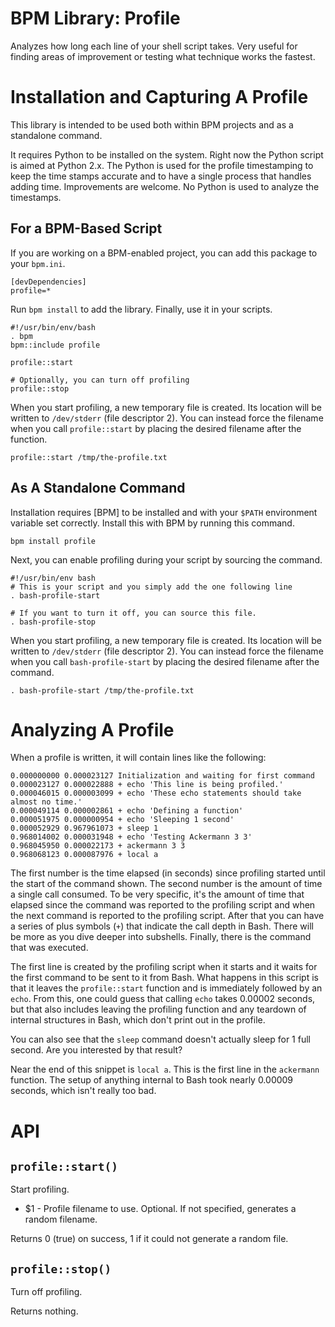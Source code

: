 BPM Library: Profile
====================

Analyzes how long each line of your shell script takes. Very useful for finding areas of improvement or testing what technique works the fastest.


Installation and Capturing A Profile
====================================

This library is intended to be used both within BPM projects and as a standalone command.

It requires Python to be installed on the system. Right now the Python script is aimed at Python 2.x. The Python is used for the profile timestamping to keep the time stamps accurate and to have a single process that handles adding time. Improvements are welcome. No Python is used to analyze the timestamps.


For a BPM-Based Script
----------------------

If you are working on a BPM-enabled project, you can add this package to your `bpm.ini`.

    [devDependencies]
    profile=*

Run `bpm install` to add the library. Finally, use it in your scripts.

    #!/usr/bin/env/bash
    . bpm
    bpm::include profile

    profile::start

    # Optionally, you can turn off profiling
    profile::stop

When you start profiling, a new temporary file is created. Its location will be written to `/dev/stderr` (file descriptor 2). You can instead force the filename when you call `profile::start` by placing the desired filename after the function.

    profile::start /tmp/the-profile.txt


As A Standalone Command
-----------------------

Installation requires [BPM] to be installed and with your `$PATH` environment variable set correctly. Install this with BPM by running this command.

    bpm install profile

Next, you can enable profiling during your script by sourcing the command.

    #!/usr/bin/env bash
    # This is your script and you simply add the one following line
    . bash-profile-start

    # If you want to turn it off, you can source this file.
    . bash-profile-stop

When you start profiling, a new temporary file is created. Its location will be written to `/dev/stderr` (file descriptor 2). You can instead force the filename when you call `bash-profile-start` by placing the desired filename after the command.

    . bash-profile-start /tmp/the-profile.txt


Analyzing A Profile
===================

When a profile is written, it will contain lines like the following:

    0.000000000 0.000023127 Initialization and waiting for first command
    0.000023127 0.000022888 + echo 'This line is being profiled.'
    0.000046015 0.000003099 + echo 'These echo statements should take almost no time.'
    0.000049114 0.000002861 + echo 'Defining a function'
    0.000051975 0.000000954 + echo 'Sleeping 1 second'
    0.000052929 0.967961073 + sleep 1
    0.968014002 0.000031948 + echo 'Testing Ackermann 3 3'
    0.968045950 0.000022173 + ackermann 3 3
    0.968068123 0.000087976 + local a

The first number is the time elapsed (in seconds) since profiling started until the start of the command shown. The second number is the amount of time a single call consumed. To be very specific, it's the amount of time that elapsed since the command was reported to the profiling script and when the next command is reported to the profiling script. After that you can have a series of plus symbols (`+`) that indicate the call depth in Bash. There will be more as you dive deeper into subshells. Finally, there is the command that was executed.

The first line is created by the profiling script when it starts and it waits for the first command to be sent to it from Bash. What happens in this script is that it leaves the `profile::start` function and is immediately followed by an `echo`. From this, one could guess that calling `echo` takes 0.00002 seconds, but that also includes leaving the profiling function and any teardown of internal structures in Bash, which don't print out in the profile.

You can also see that the `sleep` command doesn't actually sleep for 1 full second. Are you interested by that result?

Near the end of this snippet is `local a`. This is the first line in the `ackermann` function. The setup of anything internal to Bash took nearly 0.00009 seconds, which isn't really too bad.


API
===


[//]: # (AUTOGENERATED FROM libprofile - START)

`profile::start()`
------------------

Start profiling.

* $1 - Profile filename to use. Optional. If not specified, generates a random filename.

Returns 0 (true) on success, 1 if it could not generate a random file.


`profile::stop()`
-----------------

Turn off profiling.

Returns nothing.

[//]: # (AUTOGENERATED FROM libprofile - END)
